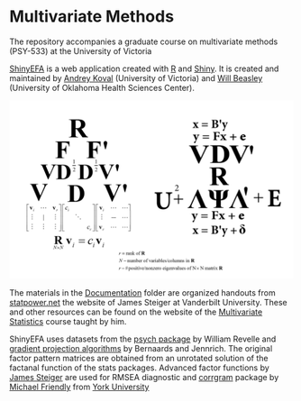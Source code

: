 Multivariate Methods
============

The repository accompanies a graduate course on multivariate methods (PSY-533) at the University of Victoria

[ShinyEFA](http://glimmer.rstudio.com/wibeasley/ShinyEFA/) is a web application created with [R](http://cran.rstudio.com/) and [Shiny](http://www.rstudio.com/shiny/). It is created and maintained by [Andrey Koval](http://www.statcanvas.net) (University of Victoria) and [Will Beasley](http://www.linkedin.com/profile/view?id=48089881&trk=nav_responsive_tab_profile) (University of Oklahoma Health Sciences Center). 

![atlas](/images/atlas_small.png)


The materials in the [Documentation](https://github.com/andkov/psy533/tree/master/Documentation) folder are organized handouts from [statpower.net](http://www.statpower.net) the website of James Steiger at Vanderbilt University. These and other resources can be found on the website of the [Multivariate Statistics](http://statpower.net/P312.html) course taught by him. 




ShinyEFA uses datasets from the [psych package](http://cran.r-project.org/web/packages/psych/psych.pdf) by William Revelle and [gradient projection algorithms](http://www.stat.ucla.edu/research/gpa/) by Bernaards and Jennrich. The original factor pattern matrices are obtained from an unrotated solution of the factanal function of the stats packages. Advanced factor functions by [James Steiger](www.statpower.net) are used for RMSEA diagnostic and [corrgram](http://www.datavis.ca/papers/corrgram.pdf) package by [Michael Friendly](http://www.datavis.ca/) from [York University](http://qm.info.yorku.ca/)

 
